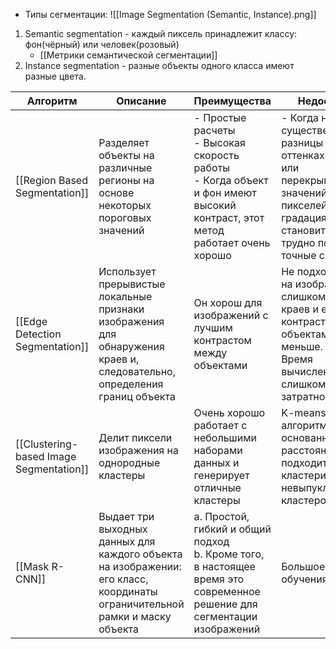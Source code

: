 - Типы сегментации: 
  ![[Image Segmentation (Semantic, Instance).png]]
1. Semantic segmentation - каждый  пиксель принадлежит классу: фон(чёрный) или человек(розовый)
	- [[Метрики семантической сегментации]]
1. Instance segmentation - разные объекты одного класса имеют разные цвета.


| Алгоритм                                | Описание                                                                                                                   | Преимущества                                                                                                                    | Недостатки                                                                                                                                                    |
| --------------------------------------- | -------------------------------------------------------------------------------------------------------------------------- | ------------------------------------------------------------------------------------------------------------------------------- | ------------------------------------------------------------------------------------------------------------------------------------------------------------- |
| [[Region Based Segmentation]]           | Разделяет объекты на различные регионы на основе некоторых пороговых значений                                              | - Простые расчеты<br>- Высокая скорость работы<br>- Когда объект и фон имеют высокий контраст, этот метод работает очень хорошо | - Когда нет существенной разницы в оттенках серого или перекрывающихся значений пикселей в градациях серого, становится очень трудно получить точные сегменты |
| [[Edge Detection Segmentation]]         | Использует прерывистые локальные признаки изображения для обнаружения краев и, следовательно, определения границ объекта   | Он хорош для изображений с лучшим контрастом между объектами                                                                    | Не подходит, если на изображении слишком много краев и если контраст между объектами меньше.<br>Время вычислений слишком велико и затратно.                   |
| [[Clustering-based Image Segmentation]] | Делит пиксели изображения на однородные кластеры                                                                           | Очень хорошо работает с небольшими наборами данных и генерирует отличные кластеры                                               | K-means — это алгоритм, основанный на расстоянии. Он не подходит для кластеризации невыпуклых кластеров                                                       |
| [[Mask R-CNN]]                          | Выдает три выходных данных для каждого объекта на изображении: его класс, координаты ограничительной рамки и маску объекта | a. Простой, гибкий и общий подход<br>b. Кроме того, в настоящее время это современное решение для сегментации изображений       | Большое время обучения                                                                                                                                        |

